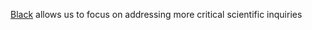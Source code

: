 [Black](https://github.com/psf/black) allows us to focus on addressing more critical scientific inquiries

